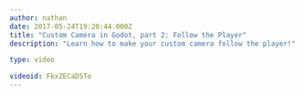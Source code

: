 ```yaml
---
author: nathan
date: 2017-05-24T19:20:44.000Z
title: "Custom Camera in Godot, part 2: Follow the Player"
description: "Learn how to make your custom camera follow the player!"

type: video

videoid: FkxZECaD5To
---
```


